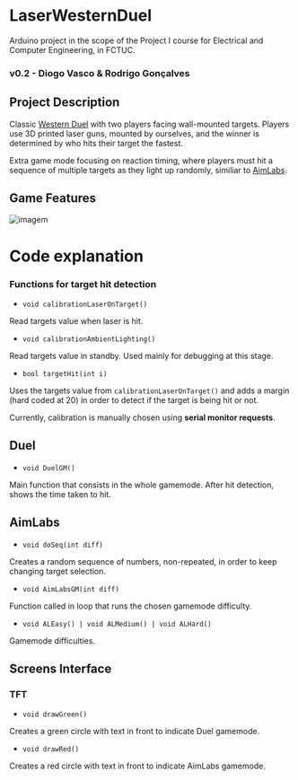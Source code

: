 # LaserWesternDuel
Arduino project in the scope of the Project I course for Electrical and Computer Engineering, in FCTUC.
### v0.2 - Diogo Vasco & Rodrigo Gonçalves

## Project Description
Classic [Western Duel](https://www.youtube.com/watch?v=dC6jnHFdqbQ) with two players facing wall-mounted targets. Players use 3D printed laser guns, mounted by ourselves, and the winner is determined by who hits their target the fastest.

Extra game mode focusing on reaction timing, where players must hit a sequence of multiple targets as they light up randomly, similiar to [AimLabs](https://www.youtube.com/watch?v=wVxbQ0OeCi4).
## Game Features
![imagem](https://github.com/user-attachments/assets/f0d64859-fbe5-4b25-90b7-26104bd5df9e)

# Code explanation

### Functions for target hit detection

- `void calibrationLaserOnTarget()`

Read targets value when laser is hit.   

- `void calibrationAmbientLighting()`

Read targets value in standby. Used mainly for debugging at this stage.

- `bool targetHit(int i)`

Uses the targets value from `calibrationLaserOnTarget()` and adds a margin (hard coded at 20) in order to detect if the target is being hit or not.

Currently, calibration is manually chosen using **serial monitor requests**.

## Duel

- `void DuelGM()`

Main function that consists in the whole gamemode. After hit detection, shows the time taken to hit.

## AimLabs

- `void doSeq(int diff)`

Creates a random sequence of numbers, non-repeated, in order to keep changing target selection.

- `void AimLabsGM(int diff)`

Function called in loop that runs the chosen gamemode difficulty.

- `void ALEasy() | void ALMedium() | void ALHard() `

Gamemode difficulties.

## Screens Interface

### TFT

- `void drawGreen()`

Creates a green circle with text in front to indicate Duel gamemode.

- `void drawRed()`

Creates a red circle with text in front to indicate AimLabs gamemode.






